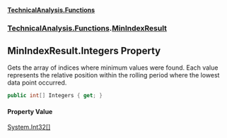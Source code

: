 #### [TechnicalAnalysis\.Functions](Atypical.TechnicalAnalysis.Functions.md 'Atypical\.TechnicalAnalysis\.Functions')
### [TechnicalAnalysis\.Functions](Atypical.TechnicalAnalysis.Functions.md#TechnicalAnalysis.Functions 'TechnicalAnalysis\.Functions').[MinIndexResult](MinIndexResult.md 'TechnicalAnalysis\.Functions\.MinIndexResult')

## MinIndexResult\.Integers Property

Gets the array of indices where minimum values were found\.
Each value represents the relative position within the rolling period where
the lowest data point occurred\.

```csharp
public int[] Integers { get; }
```

#### Property Value
[System\.Int32](https://docs.microsoft.com/en-us/dotnet/api/System.Int32 'System\.Int32')[\[\]](https://docs.microsoft.com/en-us/dotnet/api/System.Array 'System\.Array')